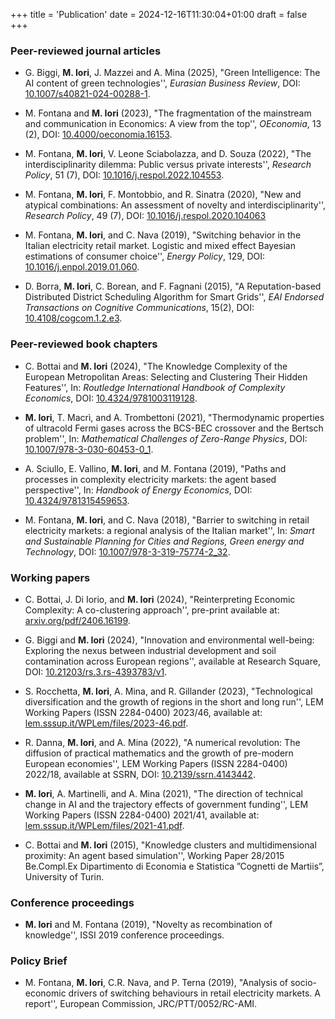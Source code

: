 +++
title = 'Publication'
date = 2024-12-16T11:30:04+01:00
draft = false
+++

### Peer-reviewed journal articles

- G. Biggi, **M. Iori**, J. Mazzei and A. Mina (2025), "Green Intelligence: The AI content of green technologies'', *Eurasian Business Review*,
DOI: [10.1007/s40821-024-00288-1](https://doi.org/10.1007/s40821-024-00288-1).

- M. Fontana and **M. Iori** (2023), "The fragmentation of the mainstream and communication in Economics: A view from the top'', *OEconomia*,
13 (2), DOI: [10.4000/oeconomia.16153](https://doi.org/10.4000/oeconomia.16153).

- M. Fontana, **M. Iori**, V. Leone Sciabolazza, and D. Souza (2022), "The interdisciplinarity dilemma: Public versus private interests'',
*Research Policy*, 51 (7), DOI: [10.1016/j.respol.2022.104553](https://doi.org/10.1016/j.respol.2022.104553).

- M. Fontana, **M. Iori**, F. Montobbio, and R. Sinatra (2020), "New and atypical combinations: An assessment of novelty and interdisciplinarity'',
*Research Policy*, 49 (7), DOI: [10.1016/j.respol.2020.104063](https://doi.org/10.1016/j.respol.2020.104063)

- M. Fontana, **M. Iori**, and C. Nava (2019), "Switching behavior in the Italian electricity retail market. Logistic and mixed effect Bayesian
estimations of consumer choice'', *Energy Policy*, 129, DOI: [10.1016/j.enpol.2019.01.060](https://doi.org/10.1016/j.enpol.2019.01.060).

- D. Borra, **M. Iori**, C. Borean, and F. Fagnani (2015), "A Reputation-based Distributed District Scheduling Algorithm for Smart Grids'',
*EAI Endorsed Transactions on Cognitive Communications*, 15(2), DOI: [10.4108/cogcom.1.2.e3](https://doi.org/10.4108/cogcom.1.2.e3).

### Peer-reviewed book chapters

- C. Bottai and **M. Iori** (2024), "The Knowledge Complexity of the European Metropolitan Areas: Selecting and Clustering Their Hidden
Features'', In: *Routledge International Handbook of Complexity Economics*, DOI: [10.4324/9781003119128](https://doi.org/10.4324/9781003119128).

- **M. Iori**, T. Macrì, and A. Trombettoni (2021), "Thermodynamic properties of ultracold Fermi gases across the BCS-BEC crossover and
the Bertsch problem'', In: *Mathematical Challenges of Zero-Range Physics*, DOI: [10.1007/978-3-030-60453-0_1](https://doi.org/10.1007/978-3-030-60453-0_1).

- A. Sciullo, E. Vallino, **M. Iori**, and M. Fontana (2019), "Paths and processes in complexity electricity markets: the agent based perspective'',
In: *Handbook of Energy Economics*, DOI: [10.4324/9781315459653](https://doi.org/10.4324/9781315459653).

- M. Fontana, **M. Iori**, and C. Nava (2018), "Barrier to switching in retail electricity markets: a regional analysis of the Italian market'', In:
*Smart and Sustainable Planning for Cities and Regions, Green energy and Technology*, DOI: [10.1007/978-3-319-75774-2_32](https://doi.org/10.1007/978-3-319-75774-2_32).

### Working papers

- C. Bottai, J. Di Iorio, and **M. Iori** (2024), "Reinterpreting Economic Complexity: A co-clustering approach'', pre-print available at:
[arxiv.org/pdf/2406.16199](https://arxiv.org/pdf/2406.16199).

- G. Biggi and **M. Iori** (2024), "Innovation and environmental well-being: Exploring the nexus between industrial development and soil
contamination across European regions'', available at Research Square, DOI: [10.21203/rs.3.rs-4393783/v1](https://doi.org/10.21203/rs.3.rs-4393783/v1).

- S. Rocchetta, **M. Iori**, A. Mina, and R. Gillander (2023), "Technological diversification and the growth of regions in the short and long
run'', LEM Working Papers (ISSN 2284-0400) 2023/46, available at: [lem.sssup.it/WPLem/files/2023-46.pdf](https://lem.sssup.it/WPLem/files/2023-46.pdf).

- R. Danna, **M. Iori**, and A. Mina (2022), "A numerical revolution: The diffusion of practical mathematics and the growth of pre-modern
European economies'', LEM Working Papers (ISSN 2284-0400) 2022/18, available at SSRN, DOI: [10.2139/ssrn.4143442](https://doi.org/10.2139/ssrn.4143442).

- **M. Iori**, A. Martinelli, and A. Mina (2021), "The direction of technical change in AI and the trajectory effects of government funding'',
LEM Working Papers (ISSN 2284-0400) 2021/41, available at: [lem.sssup.it/WPLem/files/2021-41.pdf](https://lem.sssup.it/WPLem/files/2021-41.pdf).

- C. Bottai and **M. Iori** (2015), "Knowledge clusters and multidimensional proximity: An agent based simulation'', Working Paper
28/2015 Be.Compl.Ex Dipartimento di Economia e Statistica ”Cognetti de Martiis”, University of Turin.

### Conference proceedings

- **M. Iori** and M. Fontana (2019), "Novelty as recombination of knowledge'', ISSI 2019 conference proceedings.

### Policy Brief

- M. Fontana, **M. Iori**, C.R. Nava, and P. Terna (2019), "Analysis of socio-economic drivers of switching behaviours in retail electricity
markets. A report'', European Commission, JRC/PTT/0052/RC-AMI.
